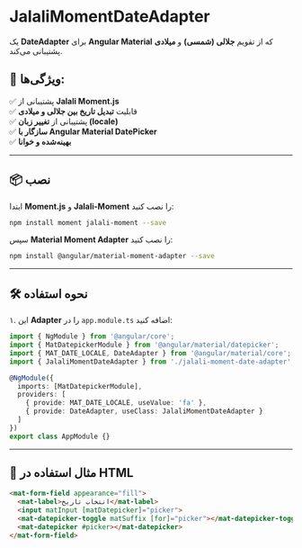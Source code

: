 # JalaliMomentDateAdapter

یک **DateAdapter** برای **Angular Material** که از تقویم **جلالی (شمسی)** و **میلادی** پشتیبانی می‌کند.

## 🚀 ویژگی‌ها:
✅ پشتیبانی از **Jalali Moment.js**  
✅ قابلیت **تبدیل تاریخ بین جلالی و میلادی**  
✅ پشتیبانی از **تغییر زبان (locale)**  
✅ **سازگار با Angular Material DatePicker**  
✅ **بهینه‌شده و خوانا**  

---

## 📦 نصب

ابتدا **Moment.js** و **Jalali-Moment** را نصب کنید:
```sh
npm install moment jalali-moment --save
```

سپس **Material Moment Adapter** را نصب کنید:
```sh
npm install @angular/material-moment-adapter --save
```

---

## 🛠️ نحوه استفاده

۱. این **Adapter** را در `app.module.ts` اضافه کنید:

```typescript
import { NgModule } from '@angular/core';
import { MatDatepickerModule } from '@angular/material/datepicker';
import { MAT_DATE_LOCALE, DateAdapter } from '@angular/material/core';
import { JalaliMomentDateAdapter } from './jalali-moment-date-adapter';

@NgModule({
  imports: [MatDatepickerModule],
  providers: [
    { provide: MAT_DATE_LOCALE, useValue: 'fa' },
    { provide: DateAdapter, useClass: JalaliMomentDateAdapter }
  ]
})
export class AppModule {}
```

---

## 📌 مثال استفاده در **HTML**

```html
<mat-form-field appearance="fill">
  <mat-label>انتخاب تاریخ</mat-label>
  <input matInput [matDatepicker]="picker">
  <mat-datepicker-toggle matSuffix [for]="picker"></mat-datepicker-toggle>
  <mat-datepicker #picker></mat-datepicker>
</mat-form-field>
```



